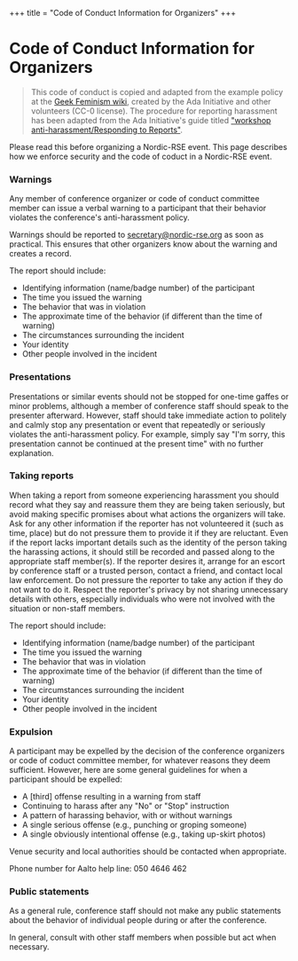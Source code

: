 +++
title = "Code of Conduct Information for Organizers"
+++


# Code of Conduct Information for Organizers

> This code of conduct is copied and adapted from the example policy at the
> [Geek Feminism wiki](https://geekfeminism.wikia.org/wiki/Conference_anti-harassment/Policy),
> created by the Ada Initiative and other volunteers (CC-0 license).
> The procedure for reporting harassment has been adapted from the Ada Initiative's guide titled
> ["workshop anti-harassment/Responding to Reports"](http://geekfeminism.wikia.com/wiki/Conference_anti-harassment/Responding_to_reports).


Please read this before organizing a Nordic-RSE event. This page describes how we
enforce security and the code of coduct in a Nordic-RSE event.


### Warnings

Any member of conference organizer or code of conduct committee member can issue
a verbal warning to a participant that their behavior violates the conference's
anti-harassment policy.

Warnings should be reported to secretary@nordic-rse.org as soon as practical.
This ensures that other organizers know about the warning and creates a record.

The report should include:
 * Identifying information (name/badge number) of the participant
 * The time you issued the warning
 * The behavior that was in violation
 * The approximate time of the behavior (if different than the time of warning)
 * The circumstances surrounding the incident
 * Your identity
 * Other people involved in the incident


### Presentations

Presentations or similar events should not be stopped for one-time gaffes or minor problems,
although a member of conference staff should speak to the presenter afterward. However, staff
should take immediate action to politely and calmly stop any presentation or event that
repeatedly or seriously violates the anti-harassment policy. For example, simply say "I'm
sorry, this presentation cannot be continued at the present time" with no further explanation.


### Taking reports

When taking a report from someone experiencing harassment you should record what they say and
reassure them they are being taken seriously, but avoid making specific promises about what
actions the organizers will take. Ask for any other information if the reporter has not
volunteered it (such as time, place) but do not pressure them to provide it if they are
reluctant. Even if the report lacks important details such as the identity of the person
taking the harassing actions, it should still be recorded and passed along to the appropriate
staff member(s). If the reporter desires it, arrange for an escort by conference staff or a
trusted person, contact a friend, and contact local law enforcement. Do not pressure the
reporter to take any action if they do not want to do it. Respect the reporter's privacy by
not sharing unnecessary details with others, especially individuals who were not involved with
the situation or non-staff members.

The report should include:
 * Identifying information (name/badge number) of the participant
 * The time you issued the warning
 * The behavior that was in violation
 * The approximate time of the behavior (if different than the time of warning)
 * The circumstances surrounding the incident
 * Your identity
 * Other people involved in the incident


### Expulsion

A participant may be expelled by the decision of the conference organizers or code of coduct
committee member, for whatever reasons they deem sufficient. However, here are some general
guidelines for when a participant should be expelled:

 * A [third] offense resulting in a warning from staff
 * Continuing to harass after any "No" or "Stop" instruction
 * A pattern of harassing behavior, with or without warnings
 * A single serious offense (e.g., punching or groping someone)
 * A single obviously intentional offense (e.g., taking up-skirt photos)

Venue security and local authorities should be contacted when appropriate.


Phone number for Aalto help line: 050 4646 462


### Public statements

As a general rule, conference staff should not make any public statements about the behavior
of individual people during or after the conference.

In general, consult with other staff members when possible but act when necessary.

